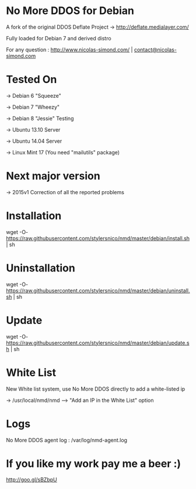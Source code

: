 No More DDOS for Debian
=======================

A fork of the original DDOS Deflate Project -> http://deflate.medialayer.com/

Fully loaded for Debian 7 and derived distro

For any question : http://www.nicolas-simond.com/ | contact@nicolas-simond.com


Tested On
=========

-> Debian 6 "Squeeze"

-> Debian 7 "Wheezy"

-> Debian 8 "Jessie" Testing

-> Ubuntu 13.10 Server

-> Ubuntu 14.04 Server

-> Linux Mint 17 (You need "mailutils" package)


Next major version
==================

-> 2015v1
Correction of all the reported problems


Installation
============

wget -O- https://raw.githubusercontent.com/stylersnico/nmd/master/debian/install.sh | sh



Uninstallation
==============

wget -O- https://raw.githubusercontent.com/stylersnico/nmd/master/debian/uninstall.sh | sh




Update
======

wget -O- https://raw.githubusercontent.com/stylersnico/nmd/master/debian/update.sh | sh



White List
==========

New White list system, use No More DDOS directly to add a white-listed ip

-> /usr/local/nmd/nmd  -->  "Add an IP in the White List" option



Logs
====

No More DDOS agent log : /var/log/nmd-agent.log



If you like my work pay me a beer :)
====================================

http://goo.gl/sBZbpU
